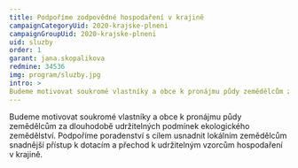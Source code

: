 ```yaml
---
title: Podpoříme zodpovědné hospodaření v krajině
campaignCategoryUid: 2020-krajske-plneni
campaignGroupUid: 2020-krajske-plneni
uid: sluzby
order: 1
garant: jana.skopalikova
redmine: 34536
img: program/sluzby.jpg
intro: >
Budeme motivovat soukromé vlastníky a obce k pronájmu půdy zemědělcům za dlouhodobě udržitelných podmínek ekologického zemědělství. Podpoříme poradenství s cílem usnadnit lokálním zemědělcům snadnější přístup k dotacím a přechod k udržitelným vzorcům hospodaření v krajině.
---
```


Budeme motivovat soukromé vlastníky a obce k pronájmu půdy zemědělcům za dlouhodobě udržitelných podmínek ekologického zemědělství. Podpoříme poradenství s cílem usnadnit lokálním zemědělcům snadnější přístup k dotacím a přechod k udržitelným vzorcům hospodaření v krajině.
